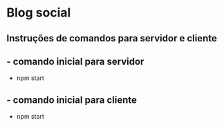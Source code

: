 # Blog social

## Instruções de comandos para servidor e cliente

## - comando inicial para servidor
- npm start

## - comando inicial para cliente
- npm start

